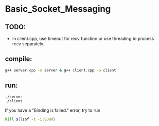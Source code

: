 # Basic_Socket_Messaging
## TODO:
- In client.cpp, use timeout for recv function or use threading to process recv separately.
## compile:
```bash
g++ server.cpp -o server & g++ client.cpp -o client
``` 
## run:
```bash
./server
./client
```
If you have a "Binding is failed." error, try to run
```bash
kill $(lsof -t -i:8080)
```
